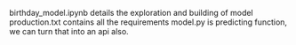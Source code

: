 birthday_model.ipynb details the exploration and building of model
production.txt contains all the requirements
model.py is predicting function, we can turn that into an api also.
